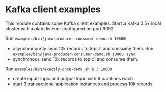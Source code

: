 # Kafka client examples
This module contains some Kafka client examples.
Start a Kafka 2.5+ local cluster with a plain listener configured on port 9092. 

Run `examples/bin/java-producer-consumer-demo.sh 10000` 
 - asynchronously send 10k records to topic1 and consume them.
Run `examples/bin/java-producer-consumer-demo.sh 10000 sync` 
 - synchronous send 10k records to topic1 and consume them. 

Run `examples/bin/exactly-once-demo.sh 6 3 10000`  
 - create input-topic and output-topic with 6 partitions each
 - start 3 transactional application instances and process 10k records.

